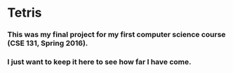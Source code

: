 # Tetris
### This was my final project for my first computer science course (CSE 131, Spring 2016).
### I just want to keep it here to see how far I have come.
